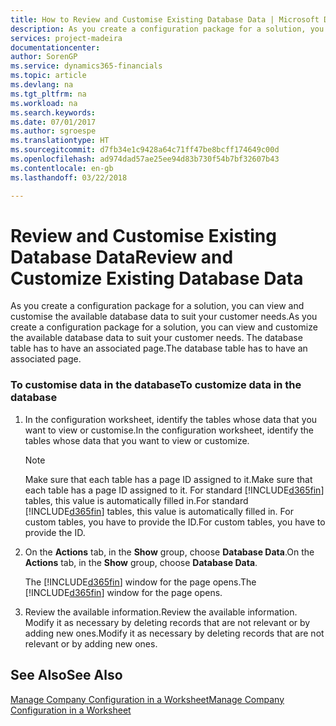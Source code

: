 ```yaml
---
title: How to Review and Customise Existing Database Data | Microsoft Docs
description: As you create a configuration package for a solution, you can view and customise the available database data to suit your customer needs. The database table has to have an associated page.
services: project-madeira
documentationcenter: 
author: SorenGP
ms.service: dynamics365-financials
ms.topic: article
ms.devlang: na
ms.tgt_pltfrm: na
ms.workload: na
ms.search.keywords: 
ms.date: 07/01/2017
ms.author: sgroespe
ms.translationtype: HT
ms.sourcegitcommit: d7fb34e1c9428a64c71ff47be8bcff174649c00d
ms.openlocfilehash: ad974dad57ae25ee94d83b730f54b7bf32607b43
ms.contentlocale: en-gb
ms.lasthandoff: 03/22/2018

---
```

# <a name="review-and-customize-existing-database-data"></a><span data-ttu-id="68ed2-104">Review and Customise Existing Database Data</span><span class="sxs-lookup"><span data-stu-id="68ed2-104">Review and Customize Existing Database Data</span></span>
<span data-ttu-id="68ed2-105">As you create a configuration package for a solution, you can view and customise the available database data to suit your customer needs.</span><span class="sxs-lookup"><span data-stu-id="68ed2-105">As you create a configuration package for a solution, you can view and customize the available database data to suit your customer needs.</span></span> <span data-ttu-id="68ed2-106">The database table has to have an associated page.</span><span class="sxs-lookup"><span data-stu-id="68ed2-106">The database table has to have an associated page.</span></span>  

### <a name="to-customize-data-in-the-database"></a><span data-ttu-id="68ed2-107">To customise data in the database</span><span class="sxs-lookup"><span data-stu-id="68ed2-107">To customize data in the database</span></span>  

1.  <span data-ttu-id="68ed2-108">In the configuration worksheet, identify the tables whose data that you want to view or customise.</span><span class="sxs-lookup"><span data-stu-id="68ed2-108">In the configuration worksheet, identify the tables whose data that you want to view or customize.</span></span>  

    > [!NOTE]  
    >  <span data-ttu-id="68ed2-109">Make sure that each table has a page ID assigned to it.</span><span class="sxs-lookup"><span data-stu-id="68ed2-109">Make sure that each table has a page ID assigned to it.</span></span> <span data-ttu-id="68ed2-110">For standard [!INCLUDE[d365fin](includes/d365fin_md.md)] tables, this value is automatically filled in.</span><span class="sxs-lookup"><span data-stu-id="68ed2-110">For standard [!INCLUDE[d365fin](includes/d365fin_md.md)] tables, this value is automatically filled in.</span></span> <span data-ttu-id="68ed2-111">For custom tables, you have to provide the ID.</span><span class="sxs-lookup"><span data-stu-id="68ed2-111">For custom tables, you have to provide the ID.</span></span>  

2.  <span data-ttu-id="68ed2-112">On the **Actions** tab, in the **Show** group, choose **Database Data**.</span><span class="sxs-lookup"><span data-stu-id="68ed2-112">On the **Actions** tab, in the **Show** group, choose **Database Data**.</span></span>  

     <span data-ttu-id="68ed2-113">The [!INCLUDE[d365fin](includes/d365fin_md.md)] window for the page opens.</span><span class="sxs-lookup"><span data-stu-id="68ed2-113">The [!INCLUDE[d365fin](includes/d365fin_md.md)] window for the page opens.</span></span>  

3.  <span data-ttu-id="68ed2-114">Review the available information.</span><span class="sxs-lookup"><span data-stu-id="68ed2-114">Review the available information.</span></span> <span data-ttu-id="68ed2-115">Modify it as necessary by deleting records that are not relevant or by adding new ones.</span><span class="sxs-lookup"><span data-stu-id="68ed2-115">Modify it as necessary by deleting records that are not relevant or by adding new ones.</span></span>  

## <a name="see-also"></a><span data-ttu-id="68ed2-116">See Also</span><span class="sxs-lookup"><span data-stu-id="68ed2-116">See Also</span></span>  
 [<span data-ttu-id="68ed2-117">Manage Company Configuration in a Worksheet</span><span class="sxs-lookup"><span data-stu-id="68ed2-117">Manage Company Configuration in a Worksheet</span></span>](admin-how-to-manage-company-configuration-in-a-worksheet.md)

